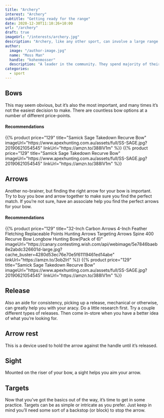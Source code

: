 ```yaml
---
title: "Archery"
interest: "Archery"
subtitle: "Getting ready for the range"
date: 2020-12-30T11:10:26+10:00
url: "/archery"
draft: true
imageUrl: "/interests/archery.jpg"
description: "Archery, like any other sport, can involve a large range of equipment and accessories. However, to get started all you really need are the basics: a bow, a string, some arrows, a bracer, finger tab, a quiver, a bow stand, a bow stringer and a target to shoot at."
author:
  image: "/author-image.jpg"
  name: "Moss Man"
  handle: "kohenmosser"
  description: "A leader in the community. They spend majority of their time fostering and growing the community."
categories:
  - sport
---
```


## Bows
This may seem obvious, but it’s also the most important, and many times it’s not the easiest decision to make. There are countless bow options at a number of different price-points.

#### Recommendations
<div class="products">
{{% product price="129" title="Samick Sage Takedown Recurve Bow" imageUrl="https://www.apexhunting.com.au/assets/full/SS-SAGE.jpg?20190621054545" linkUrl="https://amzn.to/388IV1m" %}}
{{% product price="129" title="Samick Sage Takedown Recurve Bow" imageUrl="https://www.apexhunting.com.au/assets/full/SS-SAGE.jpg?20190621054545" linkUrl="https://amzn.to/388IV1m" %}}
</div>

## Arrows
Another no-brainer, but finding the right arrow for your bow is important. Try to buy you bow and arrow together to make sure you find the perfect match. If you’re not sure, have an associate help you find the perfect arrows for your bow.

#### Recommendations
<div class="products">
{{% product price="129" title="32-Inch Carbon Arrows 4-Inch Feather Fletching Replaceable Points Hunting Arrows Targeting Arrows Spine 400 Recurve Bow Longbow Hunting Bow(Pack of 6)" imageUrl="https://canary.contestimg.wish.com/api/webimage/5e7846baeb8e2abdc326601d-large.jpg?cache_buster=4280d53ec76e70e5f61119461ed14abe" linkUrl="https://amzn.to/3ob2lrI" %}}
{{% product price="129" title="Samick Sage Takedown Recurve Bow" imageUrl="https://www.apexhunting.com.au/assets/full/SS-SAGE.jpg?20190621054545" linkUrl="https://amzn.to/388IV1m" %}}
</div>

## Release
Also an aide for consistency, picking up a release, mechanical or otherwise, can greatly help you with your aracy. Do a little research first. Try a couple different types of releases. Then come in-store when you have a better idea of what you’re looking for.
## Arrow rest
This is  a device used to hold the arrow against the handle until it’s released.
## Sight
Mounted on the riser of your bow, a sight helps you aim your arrow.
## Targets
Now that you’ve got the basics out of the way, it’s time to get in some practice. Targets can be as simple or intricate as you prefer. Just keep in mind you’ll need some sort of a backstop (or block) to stop the arrow.
